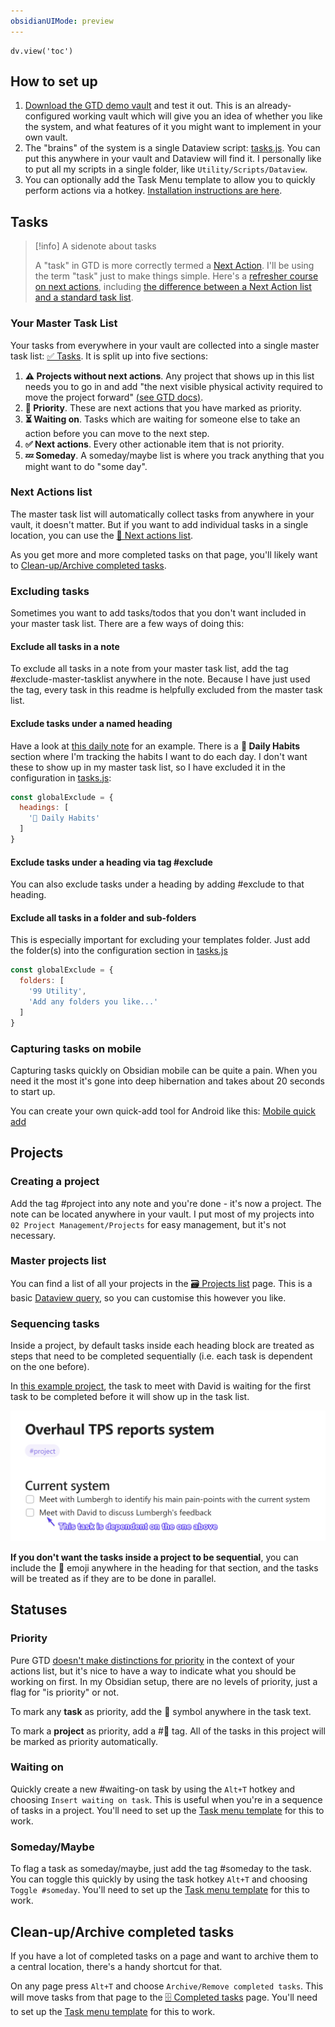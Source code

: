```yaml
---
obsidianUIMode: preview
---
```


```dataviewjs
dv.view('toc')
```

## How to set up

1. [Download the GTD demo vault](https://github.com/alangrainger/obsidian-gtd/archive/refs/heads/main.zip) and test it out. This is an already-configured working vault which will give you an idea of whether you like the system, and what features of it you might want to implement in your own vault.
2. The "brains" of the system is a single Dataview script: [tasks.js](tasks.js.md). You can put this anywhere in your vault and Dataview will find it. I personally like to put all my scripts in a single folder, like `Utility/Scripts/Dataview`.
3. You can optionally add the Task Menu template to allow you to quickly perform actions via a hotkey. [Installation instructions are here](Task%20menu%20template.md).

## Tasks

> [!info] A sidenote about tasks
> 
> A "task" in GTD is more correctly termed a [Next Action](GTD/Next%20Actions.md). I'll be using the term "task" just to make things simple. Here's a [refresher course on next actions](GTD/Next%20Actions.md), including [the difference between a Next Action list and a standard task list](Next%20Actions#Why%20a%20"Next%20Action%20list"%20is%20so%20critical%20compared%20to%20a%20task%20list).

### Your Master Task List

Your tasks from everywhere in your vault are collected into a single master task list: [✅ Tasks](../01%20Project%20Management/✅%20Tasks.md). It is split up into five sections:

1. **⚠️ Projects without next actions**. Any project that shows up in this list needs you to go in and add "the next visible physical activity required to move the project forward" [(see GTD docs)](https://gettingthingsdone.com/2011/02/how-is-a-next-action-list-different-from-a-to-do-list/).
2. **🔼 Priority**. These are next actions that you have marked as priority.
3. **⏳ Waiting on**. Tasks which are waiting for someone else to take an action before you can move to the next step.
4. **✅ Next actions**. Every other actionable item that is not priority.
5. **💤 Someday**. A someday/maybe list is where you track anything that you might want to do "some day". 

### Next Actions list

The master task list will automatically collect tasks from anywhere in your vault, it doesn't matter. But if you want to add individual tasks in a single location, you can use the [📝 Next actions list](../01%20Project%20Management/📝%20Next%20actions%20list.md).

As you get more and more completed tasks on that page, you'll likely want to [Clean-up/Archive completed tasks](#Clean-up/Archive%20completed%20tasks).

### Excluding tasks

Sometimes you want to add tasks/todos that you don't want included in your master task list. There are a few ways of doing this:

#### Exclude all tasks in a note

To exclude all tasks in a note from your master task list, add the tag #exclude-master-tasklist anywhere in the note. Because I have just used the tag, every task in this readme is helpfully excluded from the master task list.

#### Exclude tasks under a named heading

Have a look at [this daily note](../Periodic%20notes/2023-08-18.md) for an example. There is a **🌱 Daily Habits** section where I'm tracking the habits I want to do each day. I don't want these to show up in my master task list, so I have excluded it in the configuration in [tasks.js](tasks.js.md):

```js
const globalExclude = {
  headings: [
    '🌱 Daily Habits'
  ]
}
```

#### Exclude tasks under a heading via tag #exclude

You can also exclude tasks under a heading by adding #exclude to that heading.

#### Exclude all tasks in a folder and sub-folders

This is especially important for excluding your templates folder. Just add the folder(s) into the configuration section in [tasks.js](tasks.js.md)

```js
const globalExclude = {
  folders: [
    '99 Utility',
    'Add any folders you like...'
  ]
}
```

### Capturing tasks on mobile

Capturing tasks quickly on Obsidian mobile can be quite a pain. When you need it the most it's gone into deep hibernation and takes about 20 seconds to start up.

You can create your own quick-add tool for Android like this: [Mobile quick add](Mobile%20quick%20add.md)

## Projects

### Creating a project

Add the tag #project into any note and you're done - it's now a project. The note can be located anywhere in your vault. I put most of my projects into `02 Project Management/Projects` for easy management, but it's not necessary.

### Master projects list

You can find a list of all your projects in the [🗃️ Projects list](../01%20Project%20Management/🗃️%20Projects%20list.md) page. This is a basic [Dataview query](https://blacksmithgu.github.io/obsidian-dataview/queries/structure/), so you can customise this however you like.

### Sequencing tasks

Inside a project, by default tasks inside each heading block are treated as steps that need to be completed sequentially (i.e. each task is dependent on the one before).

In [this example project](../01%20Project%20Management/Projects/Overhaul%20TPS%20reports%20system.md), the task to meet with David is waiting for the first task to be completed before it will show up in the task list.

![600](./attachments/Pasted%20image%2020230820170011.png)

**If you don't want the tasks inside a project to be sequential**, you can include the 🟰 emoji anywhere in the heading for that section, and the tasks will be treated as if they are to be done in parallel.

## Statuses

### Priority

Pure GTD [doesn't make distinctions for priority](https://gettingthingsdone.com/2008/08/determining-priority-gtd-style/) in the context of your actions list, but it's nice to have a way to indicate what you should be working on first. In my Obsidian setup, there are no levels of priority, just a flag for "is priority" or not.

To mark any **task** as priority, add the 🔼 symbol anywhere in the task text.

To mark a **project** as priority, add a #🔼 tag. All of the tasks in this project will be marked as priority automatically.

### Waiting on

Quickly create a new #waiting-on task by using the `Alt+T` hotkey and choosing `Insert waiting on task`. This is useful when you're in a sequence of tasks in a project. You'll need to set up the [Task menu template](Task%20menu%20template.md) for this to work.

### Someday/Maybe

To flag a task as someday/maybe, just add the tag #someday to the task. You can toggle this quickly by using the task hotkey `Alt+T` and choosing `Toggle #someday`. You'll need to set up the [Task menu template](Task%20menu%20template.md) for this to work.

## Clean-up/Archive completed tasks

If you have a lot of completed tasks on a page and want to archive them to a central location, there's a handy shortcut for that.

On any page press `Alt+T` and choose `Archive/Remove completed tasks`. This will move tasks from that page to the [🗄️ Completed tasks](../01%20Project%20Management/🗄️%20Completed%20tasks.md) page. You'll need to set up the [Task menu template](Task%20menu%20template.md) for this to work.